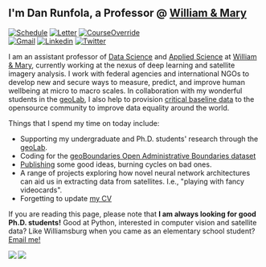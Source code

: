## I'm Dan Runfola, a Professor @ [William & Mary](https://geolab.wm.edu)
[![Schedule](https://img.shields.io/badge/-Schedule%20Meeting-orange?style=for-the-badge&logo=google-calendar&logoColor=white)](https://calendar.google.com/calendar/appointments/schedules/AcZssZ3CF4zJhbYKWjsvkvedFqhuhdXPnlqJLsKxiRfSJlH0gu4hamwsfuEdS1Xvty6O3-nWYL5HGYzR)
[![Letter](https://img.shields.io/badge/-Request%20Reference-lightblue?style=for-the-badge&logo=chainlink)](https://forms.gle/tSSyiHnx6p3ZUvZi7)
[![CourseOverride](https://img.shields.io/badge/-Course%20Overrides-green?style=for-the-badge&logo=sonarsource)](https://wmsas.qualtrics.com/jfe/form/SV_etcuw0GKHBGK9jo)
<br />
[![Gmail](https://img.shields.io/badge/-danr@wm.edu-c14438?style=for-the-badge&logo=Gmail&logoColor=white)](mailto:danr@wm.edu "Connect via Email")
[![Linkedin](https://img.shields.io/badge/-Dan%20Runfola-0072b1?style=for-the-badge&logo=Linkedin&logoColor=white)](https://www.linkedin.com/in/geogdan/ "Connect on LinkedIn")
[![Twitter](https://img.shields.io/badge/-@geogdan-00acee?style=for-the-badge&logo=Twitter&logoColor=white)](https://twitter.com/intent/follow?screen_name=geogdan "Follow on Twitter")


I am an assistant professor of [Data Science](https://ds.wm.edu) and [Applied Science](https://as.wm.edu) at [William & Mary](https://www.wm.edu), currently working at the nexus of deep learning and satellite imagery analysis. I work with federal agencies and international NGOs to develop new and secure ways to measure, predict, and improve human wellbeing at micro to macro scales. In collaboration with my wonderful students in the [geoLab](https://geolab.wm.edu), I also help to provision [critical baseline data](https://www.geoboundaries.org) to the opensource community to improve data equality around the world.

Things that I spend my time on today include:
- Supporting my undergraduate and Ph.D. students' research through the [geoLab](https://geolab.wm.edu).
- Coding for the [geoBoundaries Open Administrative Boundaries dataset](https://www.geoboundaries.org)  
- [Publishing](https://docs.google.com/document/d/1MrGmk4xVmgiUX276a2sCRTzo-x4Iy1izMV_pr_B61YU/edit?usp=sharing) some good ideas, burning cycles on bad ones.
- A range of projects exploring how novel neural network architectures can aid us in extracting data from satellites.  I.e., "playing with fancy videocards".
- Forgetting to update [my CV](https://docs.google.com/document/d/1MrGmk4xVmgiUX276a2sCRTzo-x4Iy1izMV_pr_B61YU/edit?usp=sharing)

If you are reading this page, please note that **I am always looking for good Ph.D. students!**  Good at Python, interested in computer vision and satellite data?  Like Williamsburg when you came as an elementary school student?  [Email me!](mailto:danr@wm.edu)

<a href="">
 <img align="left" src="https://github-readme-stats.vercel.app/api/top-langs/?username=DanRunfola&layout=compact">
 </a>
<a href="">
<img align="left" src="https://github-readme-stats.vercel.app/api?username=DanRunfola&show_icons=true&bg_color=FFFFFF&layout=compact&count_private=true&hide_rank=true&hide_title=true&hide_border=true&hide=stars">
</a>
